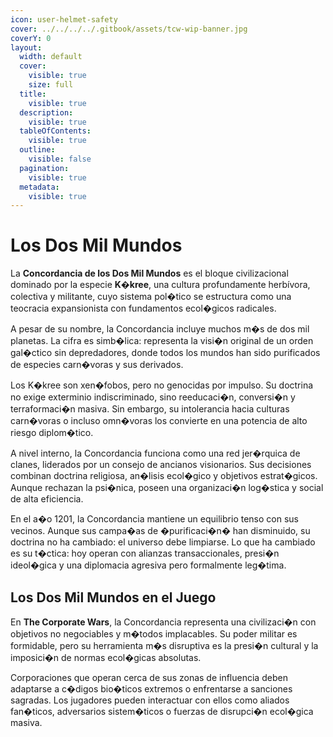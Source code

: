 ```yaml
---
icon: user-helmet-safety
cover: ../../../../.gitbook/assets/tcw-wip-banner.jpg
coverY: 0
layout:
  width: default
  cover:
    visible: true
    size: full
  title:
    visible: true
  description:
    visible: true
  tableOfContents:
    visible: true
  outline:
    visible: false
  pagination:
    visible: true
  metadata:
    visible: true
---
```


# Los Dos Mil Mundos

La **Concordancia de los Dos Mil Mundos** es el bloque civilizacional dominado por la especie **K�kree**, una cultura profundamente herbívora, colectiva y militante, cuyo sistema pol�tico se estructura como una teocracia expansionista con fundamentos ecol�gicos radicales.

A pesar de su nombre, la Concordancia incluye muchos m�s de dos mil planetas. La cifra es simb�lica: representa la visi�n original de un orden gal�ctico sin depredadores, donde todos los mundos han sido purificados de especies carn�voras y sus derivados.

Los K�kree son xen�fobos, pero no genocidas por impulso. Su doctrina no exige exterminio indiscriminado, sino reeducaci�n, conversi�n y terraformaci�n masiva. Sin embargo, su intolerancia hacia culturas carn�voras o incluso omn�voras los convierte en una potencia de alto riesgo diplom�tico.

A nivel interno, la Concordancia funciona como una red jer�rquica de clanes, liderados por un consejo de ancianos visionarios. Sus decisiones combinan doctrina religiosa, an�lisis ecol�gico y objetivos estrat�gicos. Aunque rechazan la psi�nica, poseen una organizaci�n log�stica y social de alta eficiencia.

En el a�o 1201, la Concordancia mantiene un equilibrio tenso con sus vecinos. Aunque sus campa�as de �purificaci�n� han disminuido, su doctrina no ha cambiado: el universo debe limpiarse. Lo que ha cambiado es su t�ctica: hoy operan con alianzas transaccionales, presi�n ideol�gica y una diplomacia agresiva pero formalmente leg�tima.

## Los Dos Mil Mundos en el Juego

En **The Corporate Wars**, la Concordancia representa una civilizaci�n con objetivos no negociables y m�todos implacables. Su poder militar es formidable, pero su herramienta m�s disruptiva es la presi�n cultural y la imposici�n de normas ecol�gicas absolutas.

Corporaciones que operan cerca de sus zonas de influencia deben adaptarse a c�digos bio�ticos extremos o enfrentarse a sanciones sagradas. Los jugadores pueden interactuar con ellos como aliados fan�ticos, adversarios sistem�ticos o fuerzas de disrupci�n ecol�gica masiva.
